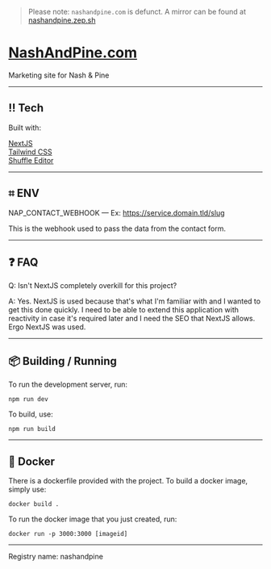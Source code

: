 > Please note: `nashandpine.com` is defunct. A mirror can be found at [nashandpine.zep.sh](https://nashandpine.zep.sh)


# [NashAndPine.com](https://nashandpine.com)

Marketing site for Nash & Pine

---

## ‼️ Tech

Built with:

[NextJS](https://nextjs.org) <br />
[Tailwind CSS](https://tailwindcss.com) <br />
[Shuffle Editor](https://shuffle.dev) <br />

---

## ⌗ ENV

NAP_CONTACT_WEBHOOK — Ex: https://service.domain.tld/slug

This is the webhook used to pass the data from the contact form.

---

## ❓ FAQ

Q: Isn't NextJS completely overkill for this project?

A: Yes. NextJS is used because that's what I'm familiar with and I wanted to get this done quickly. I need to be able to extend this application with reactivity in case it's required later and I need the SEO that NextJS allows. Ergo NextJS was used.

---

## 📦 Building / Running

To run the development server, run:

`npm run dev`

To build, use: 

`npm run build` 

---

## 🐳 Docker

There is a dockerfile provided with the project. To build a docker image, simply use: 

`docker build .`

To run the docker image that you just created, run:

`docker run -p 3000:3000 [imageid]`

---

Registry name: nashandpine

